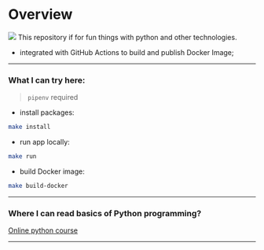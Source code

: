 # Overview
![](https://github.com/BobasB/learn_python/workflows/CI/badge.svg)
This repository if for fun things with python and other technologies.
- integrated with GitHub Actions to build and publish Docker Image;

---
### What I can try here:
> `pipenv` required
- install packages:
```bash
make install
```
- run app locally:
```bash
make run
```
- build Docker image:
```bash
make build-docker
```
---
### Where I can read basics of Python programming?
[Online python course](https://www.tutorialspoint.com/python/index.htm)

---